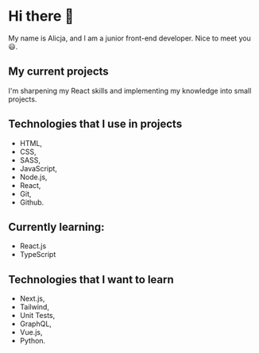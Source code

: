 # Hi there 👋

My name is Alicja, and I am a junior front-end developer. Nice to meet you 😃.

## My current projects

I'm sharpening my React skills and implementing my knowledge into small projects.

## Technologies that I use in projects

- HTML,
- CSS,
- SASS,
- JavaScript,
- Node.js,
- React,
- Git,
- Github.

## Currently learning:

- React.js
- TypeScript

## Technologies that I want to learn

- Next.js,
- Tailwind,
- Unit Tests,
- GraphQL,
- Vue.js,
- Python.
